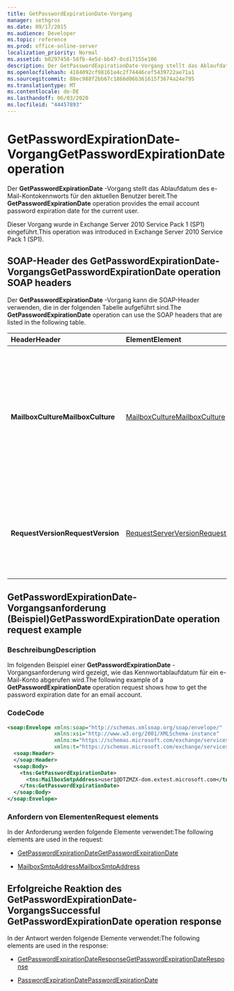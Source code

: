 ```yaml
---
title: GetPasswordExpirationDate-Vorgang
manager: sethgros
ms.date: 09/17/2015
ms.audience: Developer
ms.topic: reference
ms.prod: office-online-server
localization_priority: Normal
ms.assetid: b0297458-58fb-4e5d-bb47-0cd17155e106
description: Der GetPasswordExpirationDate-Vorgang stellt das Ablaufdatum des e-Mail-Kontokennworts für den aktuellen Benutzer bereit.
ms.openlocfilehash: 4184092cf98161e4c2f74446cef5439722ae71a1
ms.sourcegitcommit: 88ec988f2bb67c1866d06b361615f3674a24e795
ms.translationtype: MT
ms.contentlocale: de-DE
ms.lasthandoff: 06/03/2020
ms.locfileid: "44457893"
---
```

# <a name="getpasswordexpirationdate-operation"></a><span data-ttu-id="b751e-103">GetPasswordExpirationDate-Vorgang</span><span class="sxs-lookup"><span data-stu-id="b751e-103">GetPasswordExpirationDate operation</span></span>

<span data-ttu-id="b751e-104">Der **GetPasswordExpirationDate** -Vorgang stellt das Ablaufdatum des e-Mail-Kontokennworts für den aktuellen Benutzer bereit.</span><span class="sxs-lookup"><span data-stu-id="b751e-104">The **GetPasswordExpirationDate** operation provides the email account password expiration date for the current user.</span></span> 
  
<span data-ttu-id="b751e-105">Dieser Vorgang wurde in Exchange Server 2010 Service Pack 1 (SP1) eingeführt.</span><span class="sxs-lookup"><span data-stu-id="b751e-105">This operation was introduced in Exchange Server 2010 Service Pack 1 (SP1).</span></span>
  
## <a name="getpasswordexpirationdate-operation-soap-headers"></a><span data-ttu-id="b751e-106">SOAP-Header des GetPasswordExpirationDate-Vorgangs</span><span class="sxs-lookup"><span data-stu-id="b751e-106">GetPasswordExpirationDate operation SOAP headers</span></span>

<span data-ttu-id="b751e-107">Der **GetPasswordExpirationDate** -Vorgang kann die SOAP-Header verwenden, die in der folgenden Tabelle aufgeführt sind.</span><span class="sxs-lookup"><span data-stu-id="b751e-107">The **GetPasswordExpirationDate** operation can use the SOAP headers that are listed in the following table.</span></span> 
  
|<span data-ttu-id="b751e-108">**Header**</span><span class="sxs-lookup"><span data-stu-id="b751e-108">**Header**</span></span>|<span data-ttu-id="b751e-109">**Element**</span><span class="sxs-lookup"><span data-stu-id="b751e-109">**Element**</span></span>|<span data-ttu-id="b751e-110">**Beschreibung**</span><span class="sxs-lookup"><span data-stu-id="b751e-110">**Description**</span></span>|
|:-----|:-----|:-----|
|<span data-ttu-id="b751e-111">**MailboxCulture**</span><span class="sxs-lookup"><span data-stu-id="b751e-111">**MailboxCulture**</span></span> <br/> |[<span data-ttu-id="b751e-112">MailboxCulture</span><span class="sxs-lookup"><span data-stu-id="b751e-112">MailboxCulture</span></span>](mailboxculture.md) <br/> |<span data-ttu-id="b751e-113">Identifiziert die Kultur gemäß der Definition in RFC 3066, "Tags für die Identifizierung von Sprachen", die für den Zugriff auf das Postfach verwendet werden sollen.</span><span class="sxs-lookup"><span data-stu-id="b751e-113">Identifies the culture, as defined in RFC 3066, "Tags for the Identification of Languages", to be used to access the mailbox.</span></span> <span data-ttu-id="b751e-114">Dies gilt für eine Anforderung.</span><span class="sxs-lookup"><span data-stu-id="b751e-114">This is applicable to a request.</span></span>  <br/> |
|<span data-ttu-id="b751e-115">**RequestVersion**</span><span class="sxs-lookup"><span data-stu-id="b751e-115">**RequestVersion**</span></span> <br/> |[<span data-ttu-id="b751e-116">RequestServerVersion</span><span class="sxs-lookup"><span data-stu-id="b751e-116">RequestServerVersion</span></span>](requestserverversion.md) <br/> |<span data-ttu-id="b751e-117">Gibt das Schema für die Vorgangsanforderung an.</span><span class="sxs-lookup"><span data-stu-id="b751e-117">Identifies the schema for the operation request.</span></span> <span data-ttu-id="b751e-118">Dies gilt für eine Anforderung.</span><span class="sxs-lookup"><span data-stu-id="b751e-118">This is applicable to a request.</span></span> <span data-ttu-id="b751e-119">Dies gilt für eine Anforderung.</span><span class="sxs-lookup"><span data-stu-id="b751e-119">This is applicable to a request.</span></span>  <br/> |
   
## <a name="getpasswordexpirationdate-operation-request-example"></a><span data-ttu-id="b751e-120">GetPasswordExpirationDate-Vorgangsanforderung (Beispiel)</span><span class="sxs-lookup"><span data-stu-id="b751e-120">GetPasswordExpirationDate operation request example</span></span>

### <a name="description"></a><span data-ttu-id="b751e-121">Beschreibung</span><span class="sxs-lookup"><span data-stu-id="b751e-121">Description</span></span>

<span data-ttu-id="b751e-122">Im folgenden Beispiel einer **GetPasswordExpirationDate** -Vorgangsanforderung wird gezeigt, wie das Kennwortablaufdatum für ein e-Mail-Konto abgerufen wird.</span><span class="sxs-lookup"><span data-stu-id="b751e-122">The following example of a **GetPasswordExpirationDate** operation request shows how to get the password expiration date for an email account.</span></span> 
  
### <a name="code"></a><span data-ttu-id="b751e-123">Code</span><span class="sxs-lookup"><span data-stu-id="b751e-123">Code</span></span>

```XML
<soap:Envelope xmlns:soap="http://schemas.xmlsoap.org/soap/envelope/"
               xmlns:xsi="http://www.w3.org/2001/XMLSchema-instance"
               xmlns:m="https://schemas.microsoft.com/exchange/services/2006/messages"
               xmlns:t="https://schemas.microsoft.com/exchange/services/2006/types">
  <soap:Header>
  </soap:Header>
  <soap:Body>
    <tns:GetPasswordExpirationDate>
      <tns:MailboxSmtpAddress>user1@DTZMZX-dom.extest.microsoft.com</tns:MailboxSmtpAddress>
    </tns:GetPasswordExpirationDate>
  </soap:Body>
</soap:Envelope>

```

### <a name="request-elements"></a><span data-ttu-id="b751e-124">Anfordern von Elementen</span><span class="sxs-lookup"><span data-stu-id="b751e-124">Request elements</span></span>

<span data-ttu-id="b751e-125">In der Anforderung werden folgende Elemente verwendet:</span><span class="sxs-lookup"><span data-stu-id="b751e-125">The following elements are used in the request:</span></span>
  
- [<span data-ttu-id="b751e-126">GetPasswordExpirationDate</span><span class="sxs-lookup"><span data-stu-id="b751e-126">GetPasswordExpirationDate</span></span>](getpasswordexpirationdate.md)
    
- [<span data-ttu-id="b751e-127">MailboxSmtpAddress</span><span class="sxs-lookup"><span data-stu-id="b751e-127">MailboxSmtpAddress</span></span>](mailboxsmtpaddress.md)
    
## <a name="successful-getpasswordexpirationdate-operation-response"></a><span data-ttu-id="b751e-128">Erfolgreiche Reaktion des GetPasswordExpirationDate-Vorgangs</span><span class="sxs-lookup"><span data-stu-id="b751e-128">Successful GetPasswordExpirationDate operation response</span></span>

<span data-ttu-id="b751e-129">In der Antwort werden folgende Elemente verwendet:</span><span class="sxs-lookup"><span data-stu-id="b751e-129">The following elements are used in the response:</span></span>
  
- [<span data-ttu-id="b751e-130">GetPasswordExpirationDateResponse</span><span class="sxs-lookup"><span data-stu-id="b751e-130">GetPasswordExpirationDateResponse</span></span>](getpasswordexpirationdateresponse.md)
    
- [<span data-ttu-id="b751e-131">PasswordExpirationDate</span><span class="sxs-lookup"><span data-stu-id="b751e-131">PasswordExpirationDate</span></span>](passwordexpirationdate.md)
    

